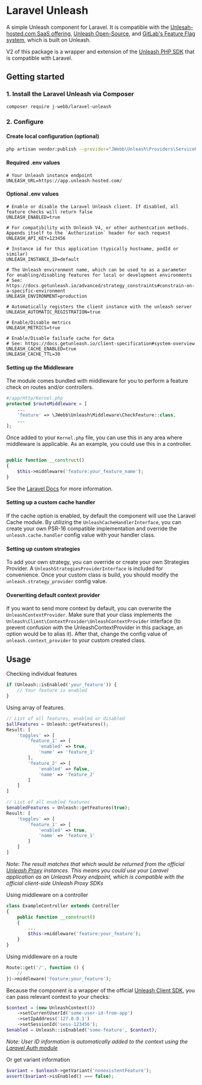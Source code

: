# Laravel Unleash

A simple Unleash component for Laravel. It is compatible with the [Unlesah-hosted.com SaaS offering](https://www.getunleash.io/), [Unleash Open-Source](https://github.com/Unleash/unleash), and [GitLab's Feature Flag system](https://docs.gitlab.com/ee/operations/feature_flags.html), which is built on Unleash.

V2 of this package is a wrapper and extension of the [Unleash PHP SDK](https://docs.getunleash.io/sdks/php_sdk) that is compatible with Laravel.

## Getting started

### 1. Install the Laravel Unleash via Composer
```bash
composer require j-webb/laravel-unleash
```

### 2. Configure

#### Create local configuration (optional)
```bash
php artisan vendor:publish --provider="JWebb\Unleash\Providers\ServiceProvider"
```

#### Required .env values

```dotenv
# Your Unleash instance endpoint
UNLEASH_URL=https://app.unleash-hosted.com/
```

#### Optional .env values
```dotenv
# Enable or disable the Laravel Unleash client. If disabled, all feature checks will return false
UNLEASH_ENABLED=true

# For compatibility with Unleash V4, or other authentcation methods. Appends itself to the `Authorization` header for each request
UNLEASH_API_KEY=123456

# Instance id for this application (typically hostname, podId or similar)
UNLEASH_INSTANCE_ID=default 

# The Unleash environment name, which can be used to as a parameter for enabling/disabling features for local or development environments
# See: https://docs.getunleash.io/advanced/strategy_constraints#constrain-on-a-specific-environment
UNLEASH_ENVIRONMENT=production 

# Automatically registers the client instance with the unleash server
UNLEASH_AUTOMATIC_REGISTRATION=true 

# Enable/Disable metrics
UNLEASH_METRICS=true 

# Enable/Disable failsafe cache for data
# See: https://docs.getunleash.io/client-specification#system-overview
UNLEASH_CACHE_ENABLED=true 
UNLEASH_CACHE_TTL=30 

```

#### Setting up the Middleware
The module comes bundled with middleware for you to perform a feature check on routes and/or controllers.
```php
#/app/Http/Kernel.php
protected $routeMiddleware = [
    ...
    'feature' => \JWebb\Unleash\Middleware\CheckFeature::class,
    ...
];
```

Once added to your `Kernel.php` file, you can use this in any area where middleware is applicable.
As an example, you could use this in a controller.
```php

public function __construct()
{
    $this->middleware('feature:your_feature_name');
}

```
See the [Laravel Docs](https://laravel.com/docs/middleware) for more information.

#### Setting up a custom cache handler
If the cache option is enabled, by default the component will use the Laravel Cache module. By utilizing the `UnleashCacheHandlerInterface`, you can create your own PSR-16 compatible implementation and override the `unleash.cache.handler` config value with your handler class.

#### Setting up custom strategies
To add your own strategy, you can override or create your own Strategies Provider. A `UnleashStrategiesProviderInterface` is included for convenience. Once your custom class is build, you should modify the `unleash.strategy_provider` config value.

#### Overwriting default context provider
If you want to send more context by default, you can overwrite the `UnleashContextProvider`. Make sure that your class implements the `Unleash\Client\ContextProvider\UnleashContextProvider` interface (to prevent confusion with the UnleashContextProvider in this package, an option would be to alias it). After that, change the config value of `unleash.context_provider` to your custom created class.

## Usage

Checking individual features
```php
if (Unleash::isEnabled('your_feature')) {
    // Your feature is enabled
}
```

Using array of features.
```php
// List of all features, enabled or disabled
$allFeatures = Unleash::getFeatures();
Result: [
    'toggles' => [
        'feature_1' => [
            'enabled' => true,
            'name' => 'feature_1'
        ],
        'feature_2' => [
            'enabled' => false,
            'name' => 'feature_2'
        ]
    ]
]

// List of all enabled features
$enabledFeatures = Unleash::getFeatures(true);
Result: [
    'toggles' => [
        'feature_1' => [
            'enabled' => true,
            'name' => 'feature_1'
        ]
    ]
]
```
*Note: The result matches that which would be returned from the official [Unleash Proxy](https://docs.getunleash.io/sdks/unleash-proxy) instances. This means you could use your Laravel application as an Unleash Proxy endpoint, which is compatible with the official client-side Unleash Proxy SDKs*

Using middleware on a controller
``` php
class ExampleController extends Controller
{
    public function __construct()
    {
        ...
        $this->middleware('feature:your_feature');
    }
}
```

Using middleware on a route
``` php
Route::get('/', function () {
    //
})->middleware('feature:your_feature');
```

Because the component is a wrapper of the official [Unleash Client SDK](https://github.com/Unleash/unleash-client-php), you can pass relevant context to your checks:
``` php
$context = (new UnleashContext())
    ->setCurrentUserId('some-user-id-from-app')
    ->setIpAddress('127.0.0.1')
    ->setSessionId('sess-123456');
$enabled = Unleash::isEnabled('some-feature', $context);
```
*Note: User ID information is automatically added to the context using the [Laravel Auth module](https://laravel.com/docs/8.x/authentication)*

Or get variant information
``` php
$variant = $unleash->getVariant('nonexistentFeature');
assert($variant->isEnabled() === false);
```